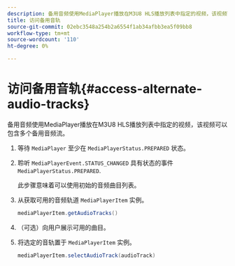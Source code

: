 ```yaml
---
description: 备用音频使用MediaPlayer播放在M3U8 HLS播放列表中指定的视频，该视频可以包含多个备用音频流。
title: 访问备用音轨
source-git-commit: 02ebc3548a254b2a6554f1ab34afbb3ea5f09bb8
workflow-type: tm+mt
source-wordcount: '110'
ht-degree: 0%

---
```


# 访问备用音轨{#access-alternate-audio-tracks}

备用音频使用MediaPlayer播放在M3U8 HLS播放列表中指定的视频，该视频可以包含多个备用音频流。

1. 等待 `MediaPlayer` 至少在 `MediaPlayerStatus.PREPARED` 状态。
1. 聆听 `MediaPlayerEvent.STATUS_CHANGED` 具有状态的事件 `MediaPlayerStatus.PREPARED`.

   此步骤意味着可以使用初始的音频曲目列表。

1. 从获取可用的音频轨道 `MediaPlayerItem` 实例。

   ```java
   mediaPlayerItem.getAudioTracks()
   ```

1. （可选）向用户展示可用的曲目。
1. 将选定的音轨置于 `MediaPlayerItem` 实例。

   ```java
   mediaPlayerItem.selectAudioTrack(audioTrack)
   ```
